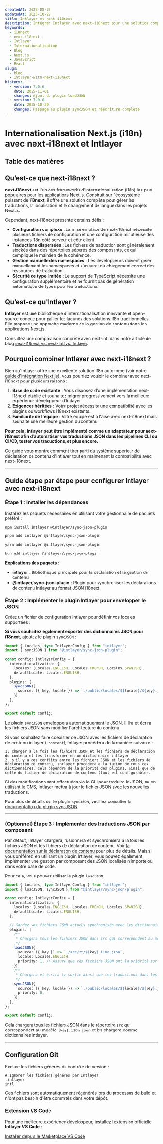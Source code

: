 ```yaml
---
createdAt: 2025-08-23
updatedAt: 2025-10-29
title: Intlayer et next-i18next
description: Intégrer Intlayer avec next-i18next pour une solution complète d'internationalisation Next.js
keywords:
  - i18next
  - next-i18next
  - Intlayer
  - Internationalisation
  - Blog
  - Next.js
  - JavaScript
  - React
slugs:
  - blog
  - intlayer-with-next-i18next
history:
  - version: 7.0.6
    date: 2025-11-01
    changes: Ajout du plugin loadJSON
  - version: 7.0.0
    date: 2025-10-29
    changes: Passage au plugin syncJSON et réécriture complète
---
```


# Internationalisation Next.js (i18n) avec next-i18next et Intlayer

## Table des matières

<TOC/>

## Qu'est-ce que next-i18next ?

**next-i18next** est l'un des frameworks d'internationalisation (i18n) les plus populaires pour les applications Next.js. Construit sur l'écosystème puissant de **i18next**, il offre une solution complète pour gérer les traductions, la localisation et le changement de langue dans les projets Next.js.

Cependant, next-i18next présente certains défis :

- **Configuration complexe** : La mise en place de next-i18next nécessite plusieurs fichiers de configuration et une configuration minutieuse des instances i18n côté serveur et côté client.
- **Traductions dispersées** : Les fichiers de traduction sont généralement stockés dans des répertoires séparés des composants, ce qui complique le maintien de la cohérence.
- **Gestion manuelle des namespaces** : Les développeurs doivent gérer manuellement les namespaces et s'assurer du chargement correct des ressources de traduction.
- **Sécurité de type limitée** : Le support de TypeScript nécessite une configuration supplémentaire et ne fournit pas de génération automatique de types pour les traductions.

## Qu'est-ce qu'Intlayer ?

**Intlayer** est une bibliothèque d'internationalisation innovante et open-source conçue pour pallier les lacunes des solutions i18n traditionnelles. Elle propose une approche moderne de la gestion de contenu dans les applications Next.js.

Consultez une comparaison concrète avec next-intl dans notre article de blog [next-i18next vs. next-intl vs. Intlayer](https://github.com/aymericzip/intlayer/blob/main/docs/blog/fr/next-i18next_vs_next-intl_vs_intlayer.md).

## Pourquoi combiner Intlayer avec next-i18next ?

Bien qu'Intlayer offre une excellente solution i18n autonome (voir notre [guide d'intégration Next.js](https://github.com/aymericzip/intlayer/blob/main/docs/docs/fr/intlayer_with_nextjs_16.md)), vous pourriez vouloir le combiner avec next-i18next pour plusieurs raisons :

1. **Base de code existante** : Vous disposez d'une implémentation next-i18next établie et souhaitez migrer progressivement vers la meilleure expérience développeur d'Intlayer.
2. **Exigences héritées** : Votre projet nécessite une compatibilité avec les plugins ou workflows i18next existants.
3. **Familiarité de l'équipe** : Votre équipe est à l'aise avec next-i18next mais souhaite une meilleure gestion du contenu.

**Pour cela, Intlayer peut être implémenté comme un adaptateur pour next-i18next afin d'automatiser vos traductions JSON dans les pipelines CLI ou CI/CD, tester vos traductions, et plus encore.**

Ce guide vous montre comment tirer parti du système supérieur de déclaration de contenu d'Intlayer tout en maintenant la compatibilité avec next-i18next.

---

## Guide étape par étape pour configurer Intlayer avec next-i18next

### Étape 1 : Installer les dépendances

Installez les paquets nécessaires en utilisant votre gestionnaire de paquets préféré :

```bash packageManager="npm"
npm install intlayer @intlayer/sync-json-plugin
```

```bash packageManager="pnpm"
pnpm add intlayer @intlayer/sync-json-plugin
```

```bash packageManager="yarn"
yarn add intlayer @intlayer/sync-json-plugin
```

```bash packageManager="bun"
bun add intlayer @intlayer/sync-json-plugin
```

**Explications des paquets :**

- **intlayer** : Bibliothèque principale pour la déclaration et la gestion de contenu
- **@intlayer/sync-json-plugin** : Plugin pour synchroniser les déclarations de contenu Intlayer au format JSON i18next

### Étape 2 : Implémenter le plugin Intlayer pour envelopper le JSON

Créez un fichier de configuration Intlayer pour définir vos locales supportées :

**Si vous souhaitez également exporter des dictionnaires JSON pour i18next**, ajoutez le plugin `syncJSON` :

```typescript fileName="intlayer.config.ts"
import { Locales, type IntlayerConfig } from "intlayer";
import { syncJSON } from "@intlayer/sync-json-plugin";

const config: IntlayerConfig = {
  internationalization: {
    locales: [Locales.ENGLISH, Locales.FRENCH, Locales.SPANISH],
    defaultLocale: Locales.ENGLISH,
  },
  plugins: [
    syncJSON({
      source: ({ key, locale }) => `./public/locales/${locale}/${key}.json`,
    }),
  ],
};

export default config;
```

Le plugin `syncJSON` enveloppera automatiquement le JSON. Il lira et écrira les fichiers JSON sans modifier l'architecture du contenu.

Si vous souhaitez faire coexister ce JSON avec les fichiers de déclaration de contenu intlayer (`.content`), Intlayer procédera de la manière suivante :

    1. charger à la fois les fichiers JSON et les fichiers de déclaration de contenu et les transformer en un dictionnaire intlayer.
    2. s'il y a des conflits entre les fichiers JSON et les fichiers de déclaration de contenu, Intlayer procédera à la fusion de tous ces dictionnaires. Cela dépendra de la priorité des plugins, ainsi que de celle du fichier de déclaration de contenu (tout est configurable).

Si des modifications sont effectuées via la CLI pour traduire le JSON, ou en utilisant le CMS, Intlayer mettra à jour le fichier JSON avec les nouvelles traductions.

Pour plus de détails sur le plugin `syncJSON`, veuillez consulter la [documentation du plugin syncJSON](https://github.com/aymericzip/intlayer/blob/main/docs/docs/fr/plugins/sync-json.md).

---

### (Optionnel) Étape 3 : Implémenter des traductions JSON par composant

Par défaut, Intlayer chargera, fusionnera et synchronisera à la fois les fichiers JSON et les fichiers de déclaration de contenu. Voir [la documentation sur la déclaration de contenu](https://github.com/aymericzip/intlayer/blob/main/docs/docs/fr/dictionary/content_file.md) pour plus de détails. Mais si vous préférez, en utilisant un plugin Intlayer, vous pouvez également implémenter une gestion par composant des JSON localisés n'importe où dans votre base de code.

Pour cela, vous pouvez utiliser le plugin `loadJSON`.

```ts fileName="intlayer.config.ts"
import { Locales, type IntlayerConfig } from "intlayer";
import { loadJSON, syncJSON } from "@intlayer/sync-json-plugin";

const config: IntlayerConfig = {
  internationalization: {
    locales: [Locales.ENGLISH, Locales.FRENCH, Locales.SPANISH],
    defaultLocale: Locales.ENGLISH,
  },

  // Gardez vos fichiers JSON actuels synchronisés avec les dictionnaires Intlayer
  plugins: [
    /**
     * Chargera tous les fichiers JSON dans src qui correspondent au motif {key}.i18n.json
     */
    loadJSON({
      source: ({ key }) => `./src/**/${key}.i18n.json`,
      locale: Locales.ENGLISH,
      priority: 1, // Assure que ces fichiers JSON ont la priorité sur les fichiers dans `./public/locales/en/${key}.json`
    }),
    /**
     * Chargera et écrira la sortie ainsi que les traductions dans les fichiers JSON du répertoire des locales
     */
    syncJSON({
      source: ({ key, locale }) => `./public/locales/${locale}/${key}.json`,
      priority: 0,
    }),
  ],
};

export default config;
```

Cela chargera tous les fichiers JSON dans le répertoire `src` qui correspondent au modèle `{key}.i18n.json` et les chargera comme dictionnaires Intlayer.

---

## Configuration Git

Exclure les fichiers générés du contrôle de version :

```plaintext fileName=".gitignore"
# Ignorer les fichiers générés par Intlayer
.intlayer
intl
```

Ces fichiers sont automatiquement régénérés lors du processus de build et n'ont pas besoin d'être commités dans votre dépôt.

### Extension VS Code

Pour une meilleure expérience développeur, installez l’extension officielle **Intlayer VS Code** :

[Installer depuis le Marketplace VS Code](https://marketplace.visualstudio.com/items?itemName=intlayer.intlayer-vs-code-extension)
